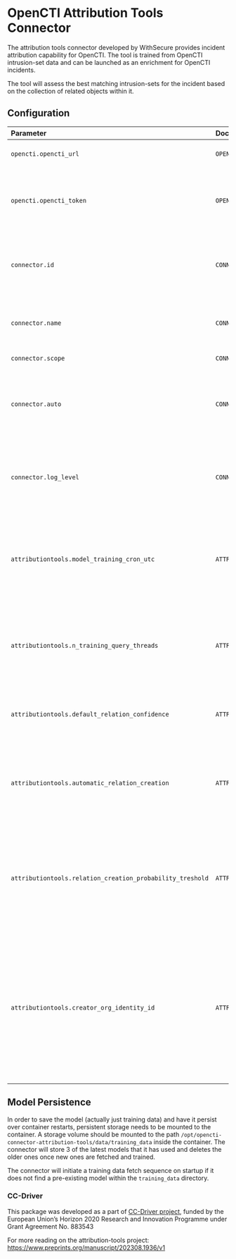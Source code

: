 # OpenCTI Attribution Tools Connector
The attribution tools connector developed by WithSecure provides incident attribution capability for OpenCTI. The tool is trained from OpenCTI intrusion-set data and can be launched as an enrichment for OpenCTI incidents.

The tool will assess the best matching intrusion-sets for the incident based on the collection of related objects within it.
## Configuration
|                Parameter               |                      Docker envvar                      | Value | Mandatory | Description |
|:---|:---|---|:---:|---|
| `opencti.opencti_url` | `OPENCTI_URL` | string | true | The URL of the OpenCTI platform. |
| `opencti.opencti_token` | `OPENCTI_TOKEN` | string | true | The default admin token configured in the OpenCTI platform parameters file. |
| `connector.id` | `CONNECTOR_ID` | uuidv4 string | true |  A valid arbitrary UUIDv4 that must be unique for this connector. |
| `connector.name` | `CONNECTOR_NAME` | string | true | The name of the connector such as `attribution-tools` |
| `connector.scope` | `CONNECTOR_SCOPE` | string=`Incident` | true | Must be `Incident` |
| `connector.auto` | `CONNECTOR_AUTO` | boolean | true | Whether new Incident entities should be automatically enriched. Either `true` or `false`. |
| `connector.log_level` | `CONNECTOR_LOG_LEVEL` | string | true | The log level for this connector, could be debug, info, warn or error (less verbose). |
| `attributiontools.model_training_cron_utc`                | `ATTRIBUTIONTOOLS_MODEL_TRAINING_CRON_UTC`          |   A valid cron expression such as: `"0 0 * * *"`   | true      |A cron expression which dictates the model retraining schedule. The schedule uses UTC. |
| `attributiontools.n_training_query_threads`               | `ATTRIBUTIONTOOLS_N_TRAINING_QUERY_THREADS`       |    An integer `> 0`    | true      |The number of threads used when fetching training data from the OpenCTI platform in parallel.|
| `attributiontools.default_relation_confidence`            | `ATTRIBUTIONTOOLS_DEFAULT_RELATION_CONFIDENCE`     | An integer between `[0,100]` | true      |The confidence number for automatically created relations.|
| `attributiontools.automatic_relation_creation`            | `ATTRIBUTIONTOOLS_AUTOMATIC_RELATION_CREATION`     | `boolean` | true      |A boolean which dictates whether relations should be created automatically or not.|
| `attributiontools.relation_creation_probability_treshold` | `ATTRIBUTIONTOOLS_RELATION_CREATION_PROBABILITY_TRESHOLD` | A decimal number between `[0,1]`| true      |The minimum probability of a prediction that is considered good enough to warrant automatic attribution relation creation. |
| `attributiontools.creator_org_identity_id`                | `ATTRIBUTIONTOOLS_CREATOR_ORG_IDENTITY_ID`      | A Stix Standard ID | true      |The `standard_id` (Stix ID) of the identity object that the connector should set as creator when creating relations or note objects. This should be the ID of your organization object.|

## Model Persistence
In order to save the model (actually just training data) and have it persist over container restarts, persistent storage needs to be mounted to the container. A storage volume should be mounted to the path `/opt/opencti-connector-attribution-tools/data/training_data` inside the container. The connector will store 3 of the latest models that it has used and deletes the older ones once new ones are fetched and trained.

The connector will initiate a training data fetch sequence on startup if it does not find a pre-existing model within the `training_data` directory.

### CC-Driver
This package was developed as a part of [CC-Driver project](https://www.ccdriver-h2020.com/), funded by the European Union’s Horizon 2020 Research and Innovation Programme under Grant Agreement No. 883543

For more reading on the attribution-tools project: https://www.preprints.org/manuscript/202308.1936/v1
